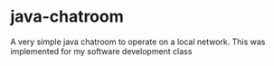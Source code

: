 # java-chatroom
A very simple java chatroom to operate on a local network. This was implemented for my software development class
